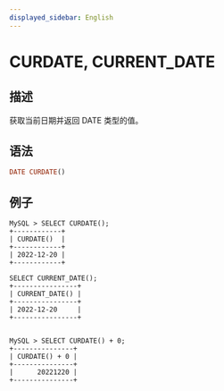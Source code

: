 ```yaml
---
displayed_sidebar: English
---
```


# CURDATE, CURRENT_DATE

## 描述

获取当前日期并返回 DATE 类型的值。

## 语法

```Haskell
DATE CURDATE()
```

## 例子

```Plain Text
MySQL > SELECT CURDATE();
+------------+
| CURDATE()  |
+------------+
| 2022-12-20 |
+------------+

SELECT CURRENT_DATE();
+----------------+
| CURRENT_DATE() |
+----------------+
| 2022-12-20     |
+----------------+


MySQL > SELECT CURDATE() + 0;
+---------------+
| CURDATE() + 0 |
+---------------+
|      20221220 |
+---------------+